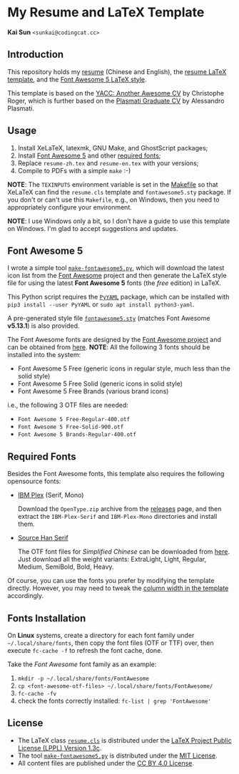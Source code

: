 My Resume and LaTeX Template
============================

**Kai Sun** `<sunkai@codingcat.cc>`

Introduction
------------
This repository holds my [resume](resume-zh+en.pdf) (Chinese and English),
the [resume LaTeX template](resume.cls),
and the [Font Awesome 5 LaTeX style](fontawesome5/fontawesome5.sty).

This template is based on the
[YACC: Another Awesome CV](https://github.com/darwiin/yaac-another-awesome-cv)
by Christophe Roger, which is further based on the
[Plasmati Graduate CV](https://www.latextemplates.com/template/plasmati-graduate-cv)
by Alessandro Plasmati.

Usage
-----
1. Install XeLaTeX, latexmk, GNU Make, and GhostScript packages;
2. Install [Font Awesome 5](#font-awesome-5) and
   other [required fonts](#required-fonts);
3. Replace `resume-zh.tex` and `resume-en.tex` with your versions;
4. Compile to PDFs with a simple `make` :-)

**NOTE**:
The `TEXINPUTS` environment variable is set in the [Makefile](Makefile#L10)
so that XeLaTeX can find the `resume.cls` template and `fontawesome5.sty`
package.  If you don't or can't use this `Makefile`, e.g., on Windows,
then you need to appropriately configure your environment.

**NOTE**:
I use Windows only a bit, so I don't have a guide to use this template on
Windows.  I'm glad to accept suggestions and updates.

Font Awesome 5
--------------
I wrote a simple tool [`make-fontawesome5.py`](fontawesome5/make-fontawesome5.py),
which will download the latest icon list from the
[Font Awesome](https://github.com/FortAwesome/Font-Awesome) project
and then generate the LaTeX style file for using the latest
**Font Awesome 5** fonts (the *free* edition) in LaTeX.

This Python script requires the [`PyYAML`](https://github.com/yaml/pyyaml)
package, which can be installed with `pip3 install --user PyYAML`
or `sudo apt install python3-yaml`.

A pre-generated style file [`fontawesome5.sty`](fontawesome5/fontawesome5.sty)
(matches Font Awesome **v5.13.1**) is also provided.

The Font Awesome fonts are designed by the
[Font Awesome project](https://fontawesome.com/)
and can be obtained from [here](https://fontawesome.com/how-to-use/on-the-desktop).
**NOTE**:
All the following 3 fonts should be installed into the system:
* Font Awesome 5 Free
  (generic icons in regular style, much less than the solid style)
* Font Awesome 5 Free Solid
  (generic icons in solid style)
* Font Awesome 5 Free Brands
  (various brand icons)

i.e., the following 3 OTF files are needed:
* `Font Awesome 5 Free-Regular-400.otf`
* `Font Awesome 5 Free-Solid-900.otf`
* `Font Awesome 5 Brands-Regular-400.otf`

Required Fonts
--------------
Besides the Font Awesome fonts, this template also requires the following
opensource fonts:

* [IBM Plex](https://github.com/IBM/plex) (Serif, Mono)

  Download the `OpenType.zip` archive from the
  [releases](https://github.com/IBM/plex/releases) page,
  and then extract the `IBM-Plex-Serif` and `IBM-Plex-Mono` directories
  and install them.

* [Source Han Serif](https://github.com/adobe-fonts/source-han-serif)

  The OTF font files for *Simplified Chinese* can be downloaded from
  [here](https://github.com/adobe-fonts/source-han-serif/tree/release/OTF/SimplifiedChinese).
  Just download all the weight variants:
  ExtraLight, Light, Regular, Medium, SemiBold, Bold, Heavy.

Of course, you can use the fonts you prefer by modifying the template directly.
However, you may need to tweak the
[column width in the template](resume.cls#L158)
accordingly.

Fonts Installation
------------------
On **Linux** systems, create a directory for each font family under
`~/.local/share/fonts`, then copy the font files (OTF or TTF) over,
then execute `fc-cache -f` to refresh the font cache, done.

Take the *Font Awesome* font family as an example:

1. `mkdir -p ~/.local/share/fonts/FontAwesome`
2. `cp <font-awesome-otf-files> ~/.local/share/fonts/FontAwesome/`
3. `fc-cache -fv`
4. check the fonts correctly installed: `fc-list | grep 'FontAwesome'`

License
-------
* The LaTeX class [`resume.cls`](resume.cls) is distributed under the
  [LaTeX Project Public License (LPPL) Version 1.3c](https://www.latex-project.org/lppl.txt).
* The tool [`make-fontawesome5.py`](fontawesome5/make-fontawesome5.py)
  is distributed under the
  [MIT License](https://opensource.org/licenses/MIT).
* All content files are published under the
  [CC BY 4.0 License](https://creativecommons.org/licenses/by/4.0/).
